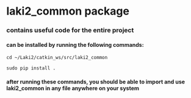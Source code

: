 # laki2_common package

### contains useful code for the entire project
#### can be installed by running the following commands:

    cd ~/Laki2/catkin_ws/src/laki2_common 
  
    sudo pip install .

#### after running these commands, you should be able to import and use laki2_common in any file anywhere on your system
